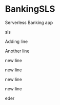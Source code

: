 # BankingSLS
Serverless Banking app

sls

Adding line

Another line

new line

new line

new line

new line

eder

